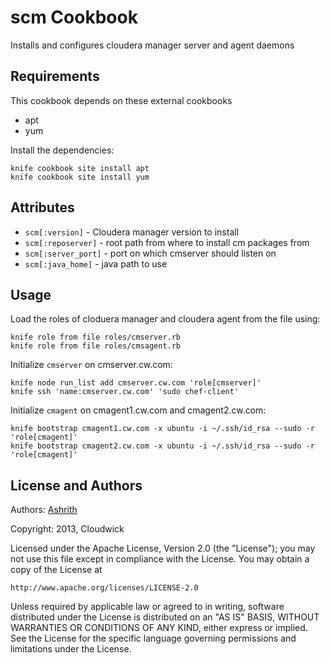 scm Cookbook
============
Installs and configures cloudera manager server and agent daemons

Requirements
------------
This cookbook depends on these external cookbooks

* apt
* yum

Install the dependencies:

```
knife cookbook site install apt
knife cookbook site install yum
```

Attributes
----------
* `scm[:version]` - Cloudera manager version to install
* `scm[:reposerver]` - root path from where to install cm packages from
* `scm[:server_port]` - port on which cmserver should listen on
* `scm[:java_home]` - java path to use

Usage
-----
Load the roles of cloduera manager and cloudera agent from the file using:

```
knife role from file roles/cmserver.rb
knife role from file roles/cmsagent.rb
```

Initialize `cmserver` on cmserver.cw.com:

```
knife node run_list add cmserver.cw.com 'role[cmserver]'
knife ssh 'name:cmserver.cw.com' 'sudo chef-client'
```

Initialize `cmagent` on cmagent1.cw.com and cmagent2.cw.com:

```
knife bootstrap cmagent1.cw.com -x ubuntu -i ~/.ssh/id_rsa --sudo -r 'role[cmagent]'
knife bootstrap cmagent2.cw.com -x ubuntu -i ~/.ssh/id_rsa --sudo -r 'role[cmagent]'
```

License and Authors
-------------------
Authors: [Ashrith](ashrith@cloudwick.com)

Copyright: 2013, Cloudwick

Licensed under the Apache License, Version 2.0 (the "License"); you may not use this file except in compliance with the License. You may obtain a copy of the License at

```
http://www.apache.org/licenses/LICENSE-2.0
```

Unless required by applicable law or agreed to in writing, software distributed under the License is distributed on an "AS IS" BASIS, WITHOUT WARRANTIES OR CONDITIONS OF ANY KIND, either express or implied. See the License for the specific language governing permissions and limitations under the License.